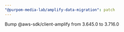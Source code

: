 ```yaml
---
"@purpom-media-lab/amplify-data-migration": patch
---
```


Bump @aws-sdk/client-amplify from 3.645.0 to 3.716.0
